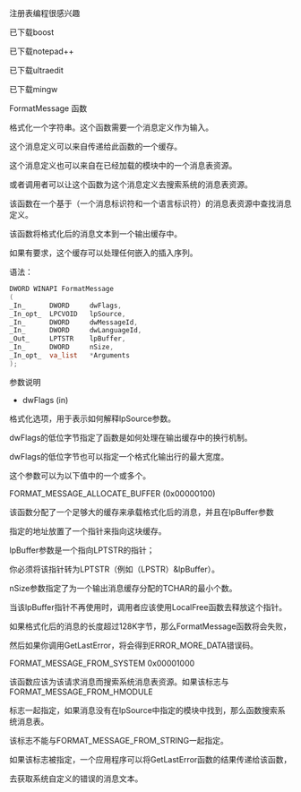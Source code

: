 
注册表编程很感兴趣

已下载boost

已下载notepad++

已下载ultraedit

已下载mingw

FormatMessage 函数

格式化一个字符串。这个函数需要一个消息定义作为输入。

这个消息定义可以来自传递给此函数的一个缓存。

这个消息定义也可以来自在已经加载的模块中的一个消息表资源。

或者调用者可以让这个函数为这个消息定义去搜索系统的消息表资源。

该函数在一个基于（一个消息标识符和一个语言标识符）的消息表资源中查找消息定义。

该函数将格式化后的消息文本到一个输出缓存中。

如果有要求，这个缓存可以处理任何嵌入的插入序列。

语法：

``` C++
DWORD WINAPI FormatMessage
(
_In_      DWORD     dwFlags,
_In_opt_  LPCVOID   lpSource,
_In_      DWORD     dwMessageId,
_In_      DWORD     dwLanguageId,
_Out_     LPTSTR    lpBuffer,
_In_      DWORD     nSize,
_In_opt_  va_list   *Arguments
);
```

参数说明

- dwFlags (in)

格式化选项，用于表示如何解释lpSource参数。

dwFlags的低位字节指定了函数是如何处理在输出缓存中的换行机制。

dwFlags的低位字节也可以指定一个格式化输出行的最大宽度。

这个参数可以为以下值中的一个或多个。

FORMAT_MESSAGE_ALLOCATE_BUFFER (0x00000100)

该函数分配了一个足够大的缓存来承载格式化后的消息，并且在lpBuffer参数

指定的地址放置了一个指针来指向这块缓存。

lpBuffer参数是一个指向LPTSTR的指针；

你必须将该指针转为LPTSTR（例如（LPSTR）&lpBuffer）。

nSize参数指定了为一个输出消息缓存分配的TCHAR的最小个数。

当该lpBuffer指针不再使用时，调用者应该使用LocalFree函数去释放这个指针。

如果格式化后的消息的长度超过128K字节，那么FormatMessage函数将会失败，

然后如果你调用GetLastError，将会得到ERROR_MORE_DATA错误码。

FORMAT_MESSAGE_FROM_SYSTEM 0x00001000

该函数应该为该请求消息而搜索系统消息表资源。如果该标志与FORMAT_MESSAGE_FROM_HMODULE

标志一起指定，如果消息没有在lpSource中指定的模块中找到，那么函数搜索系统消息表。

该标志不能与FORMAT_MESSAGE_FROM_STRING一起指定。

如果该标志被指定，一个应用程序可以将GetLastError函数的结果传递给该函数，

去获取系统自定义的错误的消息文本。

























































